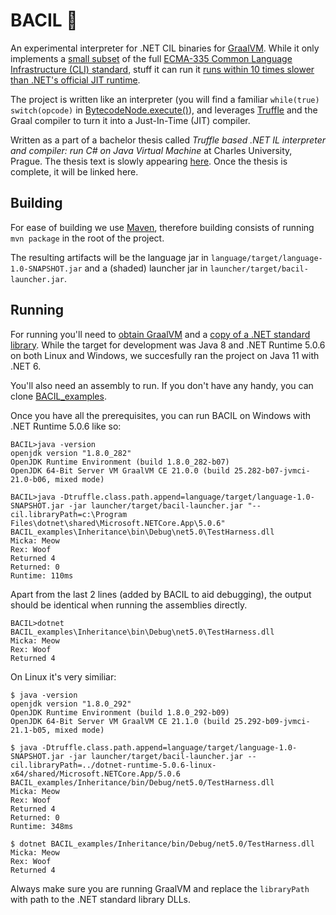 # BACIL 🦠

An experimental interpreter for .NET CIL binaries for [GraalVM](https://github.com/oracle/graal). While it only implements a [small subset](thesis_text/thesis_text.md#Completeness) of the full [ECMA-335 Common Language Infrastructure (CLI) standard](https://www.ecma-international.org/publications-and-standards/standards/ecma-335/), stuff it can run it [runs within 10 times slower than .NET's official JIT runtime](thesis_text/thesis_text.md#performance-benchmarks).

The project is written like an interpreter (you will find a familiar `while(true) switch(opcode)` in [BytecodeNode.execute()](language/src/main/java/com/vztekoverflow/bacil/nodes/BytecodeNode.java)), and leverages [Truffle](https://github.com/oracle/graal/tree/master/truffle) and the Graal compiler to turn it into a Just-In-Time (JIT) compiler.

Written as a part of a bachelor thesis called _Truffle based .NET IL interpreter and compiler: run C# on Java Virtual Machine_ at Charles University, Prague. The thesis text is slowly appearing [here](thesis_text/thesis_text.md). Once the thesis is complete, it will be linked here.

## Building

For ease of building we use [Maven](https://maven.apache.org/), therefore building consists of running `mvn package` in the root of the project.

The resulting artifacts will be the language jar in `language/target/language-1.0-SNAPSHOT.jar` and a (shaded) launcher jar in `launcher/target/bacil-launcher.jar`.

## Running

For running you'll need to [obtain GraalVM](https://www.graalvm.org/downloads/) and a [copy of a .NET standard library](https://dotnet.microsoft.com/download/dotnet). While the target for development was Java 8 and .NET Runtime 5.0.6 on both Linux and Windows, we succesfully ran the project on Java 11 with .NET 6.

You'll also need an assembly to run. If you don't have any handy, you can clone [BACIL_examples](https://github.com/jagotu/BACIL_examples).

Once you have all the prerequisites, you can run BACIL on Windows with .NET Runtime 5.0.6 like so:

```
BACIL>java -version
openjdk version "1.8.0_282"
OpenJDK Runtime Environment (build 1.8.0_282-b07)
OpenJDK 64-Bit Server VM GraalVM CE 21.0.0 (build 25.282-b07-jvmci-21.0-b06, mixed mode)

BACIL>java -Dtruffle.class.path.append=language/target/language-1.0-SNAPSHOT.jar -jar launcher/target/bacil-launcher.jar "--cil.libraryPath=c:\Program Files\dotnet\shared\Microsoft.NETCore.App\5.0.6" BACIL_examples\Inheritance\bin\Debug\net5.0\TestHarness.dll
Micka: Meow
Rex: Woof
Returned 4
Returned: 0
Runtime: 110ms
```

Apart from the last 2 lines (added by BACIL to aid debugging), the output should be identical when running the assemblies directly.

```
BACIL>dotnet BACIL_examples\Inheritance\bin\Debug\net5.0\TestHarness.dll
Micka: Meow
Rex: Woof
Returned 4
```

On Linux it's very similiar:

```
$ java -version
openjdk version "1.8.0_292"
OpenJDK Runtime Environment (build 1.8.0_292-b09)
OpenJDK 64-Bit Server VM GraalVM CE 21.1.0 (build 25.292-b09-jvmci-21.1-b05, mixed mode)

$ java -Dtruffle.class.path.append=language/target/language-1.0-SNAPSHOT.jar -jar launcher/target/bacil-launcher.jar --cil.libraryPath=../dotnet-runtime-5.0.6-linux-x64/shared/Microsoft.NETCore.App/5.0.6 BACIL_examples/Inheritance/bin/Debug/net5.0/TestHarness.dll
Micka: Meow
Rex: Woof
Returned 4
Returned: 0
Runtime: 348ms

$ dotnet BACIL_examples/Inheritance/bin/Debug/net5.0/TestHarness.dll
Micka: Meow
Rex: Woof
Returned 4

```

Always make sure you are running GraalVM and replace the `libraryPath` with path to the .NET standard library DLLs.

